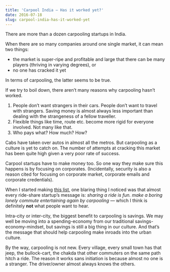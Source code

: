 ```yaml
---
title: 'Carpool India — Has it worked yet?'
date: 2016-07-18
slug: carpool-india-has-it-worked-yet
---
```

There are more than a dozen carpooling startups in India.

When there are so many companies around one single market, it can mean two things:

*   the market is super-ripe and profitable and large that there can be many players (thriving in varying degrees), or
*   no one has cracked it yet

In terms of carpooling, the latter seems to be true.

If we try to boil down, there aren’t many reasons why carpooling hasn’t worked.

1.  People don’t want strangers in their cars. People don’t want to travel with strangers. Saving money is almost always less important than dealing with the strangeness of a fellow traveller.
2.  Flexible things like time, route etc. become more rigid for everyone involved. Not many like that.
3.  Who pays what? How much? How?

Cabs have taken over autos in almost all the metros. But carpooling as a culture is yet to catch on. The number of attempts at cracking this market has been quite high given a very poor rate of success.

Carpool startups have to make money too. So one way they make sure this happens is by focusing on corporates. (Incidentally, security is also a reason cited for focusing on corporate market, corporate emails and corporate credentials).

When I started making [this list](http://druchan.com/startupswadesh/carpool.php), one blaring thing I noticed was that almost every ride-share startup’s message is: _sharing a ride is fun. make a boring lonely commute entertaining again by carpooling_ — which I think is definitely **not** what people want to hear.

Intra-city or inter-city, the biggest benefit to carpooling is savings. We may well be moving into a spending-economy from our traditional savings-economy-mindset, but savings is still a big thing in our culture. And that’s the message that should help carpooling make inroads into the urban culture.

By the way, carpooling is not new. Every village, every small town has that jeep, the bullock-cart, the chakda that other commuters on the same path hitch a ride. The reason it works sans initiation is because almost no one is a stranger. The driver/owner almost always knows the others.